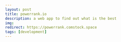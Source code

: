 ```yaml
---
layout: post
title: powerrank.io
description: a web app to find out what is the best
img: 
redirect: https://powerrank.comstock.space
tags: [development]
---
```

